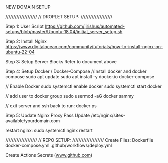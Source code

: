 NEW DOMAIN SETUP

////////////////////
//  DROPLET SETUP:
////////////////////

Step 1: User Script
  https://github.com/jirishus/automated-setups/blob/master/Ubuntu-18.04/initial_server_setup.sh

Step 2: Install Nginx
  https://www.digitalocean.com/community/tutorials/how-to-install-nginx-on-ubuntu-22-04

Step 3: Setup Server Blocks
  Refer to document above

Step 4: Setup Docker / Docker-Compose
  //Install docker and docker compose
  sudo apt update
  sudo apt install -y docker.io docker-compose

  // Enable Docker
  sudo systemctl enable docker
  sudo systemctl start docker

  // add user to docker group
  sudo usermod -aG docker sammy

  // exit server and ssh back to run:
  docker ps

Step 5: Update Nginx Proxy Pass
  Update /etc/nginx/sites-available/yourdomain.com

  restart nginx: sudo systemctl nginx restart


////////////////////
//  REPO SETUP:
////////////////////
  Create Files:
    Dockerfile
    docker-compose.yml
    .github/workflows/deploy.yml
  
  Create Actions Secrets (www.github.com)

